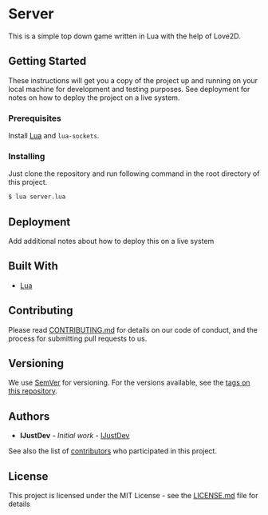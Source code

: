 # Server

This is a simple top down game written in Lua with the help of Love2D.

## Getting Started

These instructions will get you a copy of the project up and running on your local machine for development and testing purposes. See deployment for notes on how to deploy the project on a live system.

### Prerequisites

Install [Lua](https://love2d.org/wiki/Getting_Started) and `lua-sockets`.

### Installing

Just clone the repository and run following command in the root directory of this project.
```sh
$ lua server.lua
```

## Deployment

Add additional notes about how to deploy this on a live system

## Built With

* [Lua](https://lua.org/)

## Contributing

Please read [CONTRIBUTING.md](https://gist.github.com/PurpleBooth/b24679402957c63ec426) for details on our code of conduct, and the process for submitting pull requests to us.

## Versioning

We use [SemVer](http://semver.org/) for versioning. For the versions available, see the [tags on this repository](https://github.com/your/project/tags). 

## Authors

* **IJustDev** - *Initial work* - [IJustDev](https://github.com/IJustDev)

See also the list of [contributors](https://gitlab.com/ijustdev/game/contributors) who participated in this project.

## License

This project is licensed under the MIT License - see the [LICENSE.md](LICENSE.md) file for details
